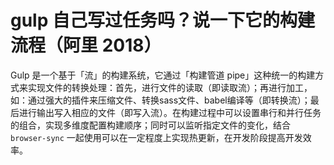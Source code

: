 # gulp 自己写过任务吗？说一下它的构建流程（阿里 2018）

Gulp 是一个基于「流」的构建系统，它通过「构建管道 pipe」这种统一的构建方式来实现文件的转换处理：首先，进行文件的读取（即读取流）；再进行加工，如：通过强大的插件来压缩文件、转换sass文件、babel编译等（即转换流）；最后进行输出写入相应的文件（即写入流）。在构建过程中可以设置串行和并行任务的组合，实现多维度配置构建顺序；同时可以监听指定文件的变化，结合 `browser-sync` 一起使用可以在一定程度上实现热更新，在开发阶段提高开发效率。
